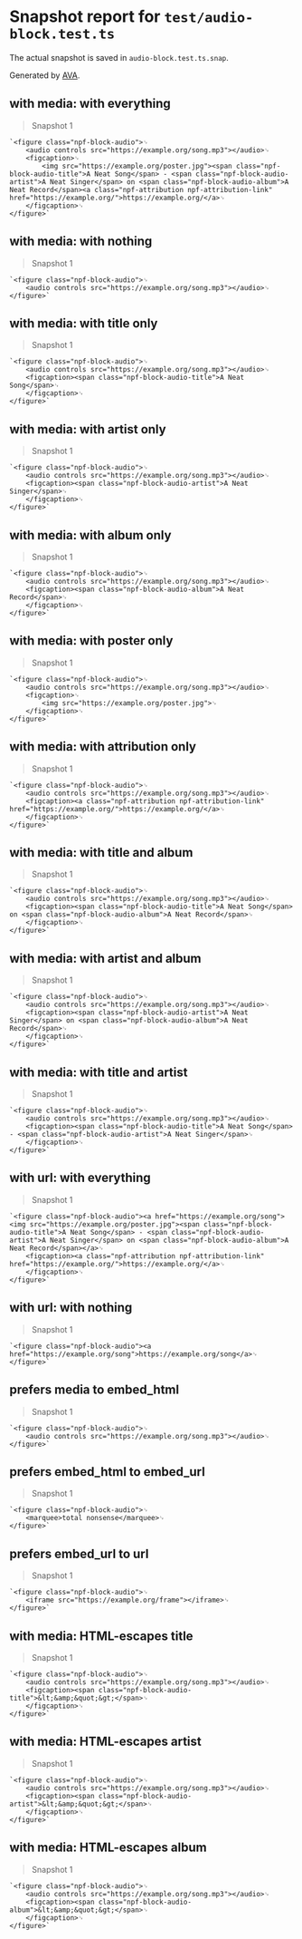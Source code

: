 # Snapshot report for `test/audio-block.test.ts`

The actual snapshot is saved in `audio-block.test.ts.snap`.

Generated by [AVA](https://avajs.dev).

## with media: with everything

> Snapshot 1

    `<figure class="npf-block-audio">␊
        <audio controls src="https://example.org/song.mp3"></audio>␊
        <figcaption>␊
            <img src="https://example.org/poster.jpg"><span class="npf-block-audio-title">A Neat Song</span> - <span class="npf-block-audio-artist">A Neat Singer</span> on <span class="npf-block-audio-album">A Neat Record</span><a class="npf-attribution npf-attribution-link" href="https://example.org/">https://example.org/</a>␊
        </figcaption>␊
    </figure>`

## with media: with nothing

> Snapshot 1

    `<figure class="npf-block-audio">␊
        <audio controls src="https://example.org/song.mp3"></audio>␊
    </figure>`

## with media: with title only

> Snapshot 1

    `<figure class="npf-block-audio">␊
        <audio controls src="https://example.org/song.mp3"></audio>␊
        <figcaption><span class="npf-block-audio-title">A Neat Song</span>␊
        </figcaption>␊
    </figure>`

## with media: with artist only

> Snapshot 1

    `<figure class="npf-block-audio">␊
        <audio controls src="https://example.org/song.mp3"></audio>␊
        <figcaption><span class="npf-block-audio-artist">A Neat Singer</span>␊
        </figcaption>␊
    </figure>`

## with media: with album only

> Snapshot 1

    `<figure class="npf-block-audio">␊
        <audio controls src="https://example.org/song.mp3"></audio>␊
        <figcaption><span class="npf-block-audio-album">A Neat Record</span>␊
        </figcaption>␊
    </figure>`

## with media: with poster only

> Snapshot 1

    `<figure class="npf-block-audio">␊
        <audio controls src="https://example.org/song.mp3"></audio>␊
        <figcaption>␊
            <img src="https://example.org/poster.jpg">␊
        </figcaption>␊
    </figure>`

## with media: with attribution only

> Snapshot 1

    `<figure class="npf-block-audio">␊
        <audio controls src="https://example.org/song.mp3"></audio>␊
        <figcaption><a class="npf-attribution npf-attribution-link" href="https://example.org/">https://example.org/</a>␊
        </figcaption>␊
    </figure>`

## with media: with title and album

> Snapshot 1

    `<figure class="npf-block-audio">␊
        <audio controls src="https://example.org/song.mp3"></audio>␊
        <figcaption><span class="npf-block-audio-title">A Neat Song</span> on <span class="npf-block-audio-album">A Neat Record</span>␊
        </figcaption>␊
    </figure>`

## with media: with artist and album

> Snapshot 1

    `<figure class="npf-block-audio">␊
        <audio controls src="https://example.org/song.mp3"></audio>␊
        <figcaption><span class="npf-block-audio-artist">A Neat Singer</span> on <span class="npf-block-audio-album">A Neat Record</span>␊
        </figcaption>␊
    </figure>`

## with media: with title and artist

> Snapshot 1

    `<figure class="npf-block-audio">␊
        <audio controls src="https://example.org/song.mp3"></audio>␊
        <figcaption><span class="npf-block-audio-title">A Neat Song</span> - <span class="npf-block-audio-artist">A Neat Singer</span>␊
        </figcaption>␊
    </figure>`

## with url: with everything

> Snapshot 1

    `<figure class="npf-block-audio"><a href="https://example.org/song"><img src="https://example.org/poster.jpg"><span class="npf-block-audio-title">A Neat Song</span> - <span class="npf-block-audio-artist">A Neat Singer</span> on <span class="npf-block-audio-album">A Neat Record</span></a>␊
        <figcaption><a class="npf-attribution npf-attribution-link" href="https://example.org/">https://example.org/</a>␊
        </figcaption>␊
    </figure>`

## with url: with nothing

> Snapshot 1

    `<figure class="npf-block-audio"><a href="https://example.org/song">https://example.org/song</a>␊
    </figure>`

## prefers media to embed_html

> Snapshot 1

    `<figure class="npf-block-audio">␊
        <audio controls src="https://example.org/song.mp3"></audio>␊
    </figure>`

## prefers embed_html to embed_url

> Snapshot 1

    `<figure class="npf-block-audio">␊
        <marquee>total nonsense</marquee>␊
    </figure>`

## prefers embed_url to url

> Snapshot 1

    `<figure class="npf-block-audio">␊
        <iframe src="https://example.org/frame"></iframe>␊
    </figure>`

## with media: HTML-escapes title

> Snapshot 1

    `<figure class="npf-block-audio">␊
        <audio controls src="https://example.org/song.mp3"></audio>␊
        <figcaption><span class="npf-block-audio-title">&lt;&amp;&quot;&gt;</span>␊
        </figcaption>␊
    </figure>`

## with media: HTML-escapes artist

> Snapshot 1

    `<figure class="npf-block-audio">␊
        <audio controls src="https://example.org/song.mp3"></audio>␊
        <figcaption><span class="npf-block-audio-artist">&lt;&amp;&quot;&gt;</span>␊
        </figcaption>␊
    </figure>`

## with media: HTML-escapes album

> Snapshot 1

    `<figure class="npf-block-audio">␊
        <audio controls src="https://example.org/song.mp3"></audio>␊
        <figcaption><span class="npf-block-audio-album">&lt;&amp;&quot;&gt;</span>␊
        </figcaption>␊
    </figure>`
